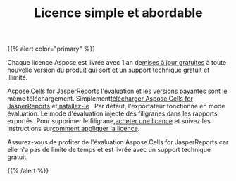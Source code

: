 ﻿---
title: Licence simple et abordable
type: docs
weight: 50
url: /fr/jasperreports/simple-and-affordable-licensing/
---
{{% alert color="primary" %}}

 Chaque licence Aspose est livrée avec 1 an de[mises à jour gratuites](https://purchase.aspose.com/policies/subscriptions) à toute nouvelle version du produit qui sort et un support technique gratuit et illimité.

 Aspose.Cells for JasperReports l'évaluation et les versions payantes sont le même téléchargement. Simplement[télécharger Aspose.Cells for JasperReports](https://downloads.aspose.com/cells/jasperreports) et[Installez-le](/cells/fr/jasperreports/installation/) . Par défaut, l'exportateur fonctionne en mode évaluation. Le mode d'évaluation injecte des filigranes dans les rapports exportés. Pour supprimer le filigrane,[acheter une licence](https://purchase.aspose.com/buy) et suivez les instructions sur[comment appliquer la licence](/cells/fr/jasperreports/licensing/).

Assurez-vous de profiter de l'évaluation Aspose.Cells for JasperReports car elle n'a pas de limite de temps et est livrée avec un support technique gratuit.

{{% /alert %}}
